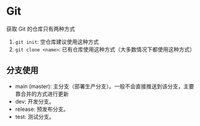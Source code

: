 # Git

获取 Git 的仓库只有两种方式

1. `git init`: 空仓库建议使用这种方式
2. `git clone <name>`: 已有仓库使用这种方式（大多数情况下都使用这种方式）

## 分支使用

- main (master): 主分支（部署生产分支）。一般不会直接推送到该分支，主要靠合并的方式进行更新
- dev: 开发分支。
- release: 预发布分支。
- test: 测试分支。
